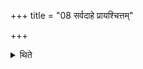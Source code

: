 +++
title = "08 सर्वदाहे प्रायश्चित्तम्"

+++

<details><summary>थिते</summary>

8. (This) expiation (mentioned in Sūtras 5-7) (should be performed) only if the offering-material is completely burnt.
</details>
